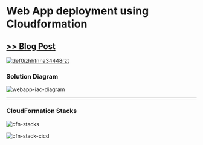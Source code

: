 # Web App deployment using Cloudformation

## [>> Blog Post](https://dev.to/astroveny/streamlit-app-deployment-using-aws-cloudformation-and-codepipeline-pn6-temp-slug-8559384)
[![def0izhhfnna34448rzt](https://github.com/astroveny/WebApp-Iac-CICD/assets/91587569/c120563b-7e07-4bf8-9716-747ef7a55dde)](https://dev.to/aws-builders/deploying-your-app-with-aws-cloudformation-and-codepipeline-eea)


### Solution Diagram

![webapp-iac-diagram](https://github.com/astroveny/WebApp-Iac-CICD/assets/91587569/5a5456c9-af28-4ce9-9c09-b145d7c93770)  

  ---
### CloudFormation Stacks

![cfn-stacks](https://github.com/astroveny/WebApp-Iac-CICD/assets/91587569/7512386b-09b2-4643-b234-ecbf6e57948b)  


![cfn-stack-cicd](https://github.com/astroveny/WebApp-Iac-CICD/assets/91587569/5627ec2e-6b19-4492-aa7f-dde888695b57)
